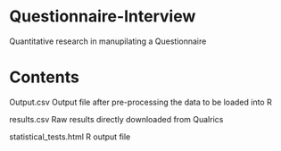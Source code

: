 # Questionnaire-Interview
Quantitative research in manupilating a Questionnaire

# Contents

Output.csv
Output file after pre-processing the data to be loaded into R

results.csv
Raw results directly downloaded from Qualrics

statistical_tests.html
R output file

